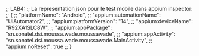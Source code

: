 ;; LAB4:
;; La representation json pour le test mobile dans appium inspector:
;; {
;;   "platformName": "Android",
;;   "appium:automationName": "UiAutomator2",
;;   "appium:platformVersion": "14",
;;   "appium:deviceName": "R92XA1SLC8W",
;;   "appium:appPackage": "sn.sonatel.dsi.moussa.wade.moussawade",
;;   "appium:appActivity": "sn.sonatel.dsi.moussa.wade.moussawade.MainActivity",
;;   "appium:noReset": true
;; }